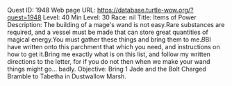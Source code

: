 Quest ID: 1948
Web page URL: https://database.turtle-wow.org/?quest=1948
Level: 40
Min Level: 30
Race: nil
Title: Items of Power
Description: The building of a mage's wand is not easy.Rare substances are required, and a vessel must be made that can store great quantities of magical energy.You must gather these things and bring them to me.$B$BI have written onto this parchment that which you need, and instructions on how to get it.Bring me exactly what is on this list, and follow my written directions to the letter, for if you do not then when we make your wand things might go... badly.
Objective: Bring 1 Jade and the Bolt Charged Bramble to Tabetha in Dustwallow Marsh.
